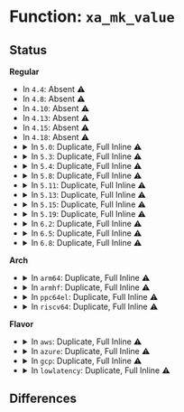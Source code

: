 # Function: <code>xa_mk_value</code>

## Status
<b>Regular</b>
<ul>
<li>
In <code>4.4</code>: Absent ⚠️
</li>
<li>
In <code>4.8</code>: Absent ⚠️
</li>
<li>
In <code>4.10</code>: Absent ⚠️
</li>
<li>
In <code>4.13</code>: Absent ⚠️
</li>
<li>
In <code>4.15</code>: Absent ⚠️
</li>
<li>
In <code>4.18</code>: Absent ⚠️
</li>
<li>
<details>
<summary>In <code>5.0</code>: Duplicate, Full Inline ⚠️</summary>

**Collision:** Static Duplication

**Inline:** Full

**Transformation:** False

**Instances:**

```
In mm/shmem.c (ffffffff81223529)
Location: include/linux/xarray.h:52
Inline: True
Inline callers:
  - mm/shmem.c:shmem_getpage_gfp
  - mm/shmem.c:shmem_getpage_gfp
  - mm/shmem.c:shmem_writepage
  - mm/shmem.c:shmem_unuse
```
```
In mm/workingset.c (ffffffff81238e13)
Location: include/linux/xarray.h:52
Inline: True
Inline callers:
  - mm/workingset.c:workingset_eviction
```
```
In fs/dax.c (ffffffff8130d1a0)
Location: include/linux/xarray.h:52
Inline: True
Inline callers:
  - fs/dax.c:dax_insert_entry
  - fs/dax.c:dax_insert_entry
  - fs/dax.c:grab_mapping_entry
  - fs/dax.c:dax_lock_entry
```
```
In lib/idr.c (ffffffff81a08852)
Location: include/linux/xarray.h:52
Inline: True
Inline callers:
  - lib/idr.c:ida_free
  - lib/idr.c:ida_alloc_range
  - lib/idr.c:ida_alloc_range
```
</details>
</li>
<li>
<details>
<summary>In <code>5.3</code>: Duplicate, Full Inline ⚠️</summary>

**Collision:** Static Duplication

**Inline:** Full

**Transformation:** False

**Instances:**

```
In mm/shmem.c (ffffffff8123323c)
Location: include/linux/xarray.h:52
Inline: True
Inline callers:
  - mm/shmem.c:shmem_swapin_page
  - mm/shmem.c:shmem_swapin_page
  - mm/shmem.c:shmem_writepage
```
```
In mm/workingset.c (ffffffff8124a01a)
Location: include/linux/xarray.h:52
Inline: True
Inline callers:
  - mm/workingset.c:workingset_eviction
```
```
In fs/dax.c (ffffffff81334526)
Location: include/linux/xarray.h:52
Inline: True
Inline callers:
  - fs/dax.c:dax_insert_entry
  - fs/dax.c:dax_insert_entry
  - fs/dax.c:grab_mapping_entry
  - fs/dax.c:dax_lock_entry
```
```
In lib/idr.c (ffffffff81a78200)
Location: include/linux/xarray.h:52
Inline: True
Inline callers:
  - lib/idr.c:ida_free
  - lib/idr.c:ida_alloc_range
  - lib/idr.c:ida_alloc_range
```
</details>
</li>
<li>
<details>
<summary>In <code>5.4</code>: Duplicate, Full Inline ⚠️</summary>

**Collision:** Static Duplication

**Inline:** Full

**Transformation:** False

**Instances:**

```
In mm/shmem.c (ffffffff81241754)
Location: include/linux/xarray.h:52
Inline: True
Inline callers:
  - mm/shmem.c:shmem_swapin_page
  - mm/shmem.c:shmem_writepage
  - mm/shmem.c:shmem_confirm_swap
```
```
In mm/workingset.c (ffffffff81258462)
Location: include/linux/xarray.h:52
Inline: True
Inline callers:
  - mm/workingset.c:workingset_eviction
```
```
In fs/dax.c (ffffffff81348d3b)
Location: include/linux/xarray.h:52
Inline: True
Inline callers:
  - fs/dax.c:dax_finish_sync_fault
  - fs/dax.c:dax_writeback_mapping_range
  - fs/dax.c:dax_insert_entry
  - fs/dax.c:dax_insert_entry
  - fs/dax.c:dax_insert_entry
  - fs/dax.c:grab_mapping_entry
  - fs/dax.c:grab_mapping_entry
  - fs/dax.c:grab_mapping_entry
  - fs/dax.c:grab_mapping_entry
  - fs/dax.c:dax_lock_page
```
```
In lib/idr.c (ffffffff81aaf4c0)
Location: include/linux/xarray.h:52
Inline: True
Inline callers:
  - lib/idr.c:ida_free
  - lib/idr.c:ida_alloc_range
  - lib/idr.c:ida_alloc_range
```
</details>
</li>
<li>
<details>
<summary>In <code>5.8</code>: Duplicate, Full Inline ⚠️</summary>

**Collision:** Static Duplication

**Inline:** Full

**Transformation:** False

**Instances:**

```
In mm/shmem.c (ffffffff8126dd10)
Location: include/linux/xarray.h:52
Inline: True
Inline callers:
  - mm/shmem.c:shmem_swapin_page
  - mm/shmem.c:shmem_writepage
```
```
In mm/workingset.c (ffffffff81286b21)
Location: include/linux/xarray.h:52
Inline: True
Inline callers:
  - mm/workingset.c:workingset_eviction
```
```
In fs/dax.c (ffffffff8138efb1)
Location: include/linux/xarray.h:52
Inline: True
Inline callers:
  - fs/dax.c:dax_insert_pfn_mkwrite
  - fs/dax.c:dax_writeback_one
  - fs/dax.c:dax_insert_entry
  - fs/dax.c:dax_insert_entry
  - fs/dax.c:dax_insert_entry
  - fs/dax.c:grab_mapping_entry
  - fs/dax.c:grab_mapping_entry
  - fs/dax.c:grab_mapping_entry
  - fs/dax.c:grab_mapping_entry
  - fs/dax.c:dax_lock_page
```
```
In lib/idr.c (ffffffff815e93da)
Location: include/linux/xarray.h:52
Inline: True
Inline callers:
  - lib/idr.c:ida_free
  - lib/idr.c:ida_alloc_range
  - lib/idr.c:ida_alloc_range
```
```
In net/core/devlink.c (ffffffff81a51357)
Location: include/linux/xarray.h:52
Inline: True
Inline callers:
  - net/core/devlink.c:__devlink_snapshot_id_decrement
  - net/core/devlink.c:__devlink_snapshot_id_increment
```
</details>
</li>
<li>
<details>
<summary>In <code>5.11</code>: Duplicate, Full Inline ⚠️</summary>

**Collision:** Static Duplication

**Inline:** Full

**Transformation:** False

**Instances:**

```
In mm/shmem.c (ffffffff81279a0e)
Location: include/linux/xarray.h:52
Inline: True
Inline callers:
  - mm/shmem.c:shmem_swapin_page
  - mm/shmem.c:shmem_writepage
```
```
In mm/workingset.c (ffffffff81290d88)
Location: include/linux/xarray.h:52
Inline: True
Inline callers:
  - mm/workingset.c:workingset_eviction
```
```
In fs/dax.c (ffffffff813a066d)
Location: include/linux/xarray.h:52
Inline: True
Inline callers:
  - fs/dax.c:dax_insert_pfn_mkwrite
  - fs/dax.c:dax_writeback_one
  - fs/dax.c:dax_insert_entry
  - fs/dax.c:dax_insert_entry
  - fs/dax.c:dax_insert_entry
  - fs/dax.c:grab_mapping_entry
  - fs/dax.c:grab_mapping_entry
  - fs/dax.c:grab_mapping_entry
  - fs/dax.c:grab_mapping_entry
  - fs/dax.c:dax_lock_page
```
```
In lib/idr.c (ffffffff8160e48a)
Location: include/linux/xarray.h:52
Inline: True
Inline callers:
  - lib/idr.c:ida_free
  - lib/idr.c:ida_alloc_range
  - lib/idr.c:ida_alloc_range
```
```
In net/core/devlink.c (ffffffff81a57467)
Location: include/linux/xarray.h:52
Inline: True
Inline callers:
  - net/core/devlink.c:__devlink_snapshot_id_decrement
  - net/core/devlink.c:__devlink_snapshot_id_increment
```
</details>
</li>
<li>
<details>
<summary>In <code>5.13</code>: Duplicate, Full Inline ⚠️</summary>

**Collision:** Static Duplication

**Inline:** Full

**Transformation:** False

**Instances:**

```
In mm/shmem.c (ffffffff8127eb68)
Location: include/linux/xarray.h:52
Inline: True
Inline callers:
  - mm/shmem.c:shmem_swapin_page
  - mm/shmem.c:shmem_writepage
```
```
In mm/workingset.c (ffffffff812963e6)
Location: include/linux/xarray.h:52
Inline: True
Inline callers:
  - mm/workingset.c:workingset_eviction
```
```
In fs/dax.c (ffffffff813a6dad)
Location: include/linux/xarray.h:52
Inline: True
Inline callers:
  - fs/dax.c:dax_insert_pfn_mkwrite
  - fs/dax.c:dax_writeback_one
  - fs/dax.c:dax_insert_entry
  - fs/dax.c:dax_insert_entry
  - fs/dax.c:dax_insert_entry
  - fs/dax.c:grab_mapping_entry
  - fs/dax.c:dax_lock_page
```
```
In lib/idr.c (ffffffff815f1bda)
Location: include/linux/xarray.h:52
Inline: True
Inline callers:
  - lib/idr.c:ida_free
  - lib/idr.c:ida_alloc_range
  - lib/idr.c:ida_alloc_range
```
```
In net/core/devlink.c (ffffffff81a42222)
Location: include/linux/xarray.h:52
Inline: True
Inline callers:
  - net/core/devlink.c:__devlink_region_snapshot_create
  - net/core/devlink.c:__devlink_snapshot_id_decrement
```
</details>
</li>
<li>
<details>
<summary>In <code>5.15</code>: Duplicate, Full Inline ⚠️</summary>

**Collision:** Static Duplication

**Inline:** Full

**Transformation:** False

**Instances:**

```
In mm/shmem.c (ffffffff812bc6ea)
Location: include/linux/xarray.h:52
Inline: True
Inline callers:
  - mm/shmem.c:shmem_swapin_page
  - mm/shmem.c:shmem_writepage
```
```
In mm/workingset.c (ffffffff812d6b83)
Location: include/linux/xarray.h:52
Inline: True
Inline callers:
  - mm/workingset.c:workingset_eviction
```
```
In fs/dax.c (ffffffff813f6c6e)
Location: include/linux/xarray.h:52
Inline: True
Inline callers:
  - fs/dax.c:dax_insert_pfn_mkwrite
  - fs/dax.c:dax_writeback_one
  - fs/dax.c:dax_insert_entry
  - fs/dax.c:dax_insert_entry
  - fs/dax.c:dax_insert_entry
  - fs/dax.c:grab_mapping_entry
  - fs/dax.c:dax_lock_page
```
```
In lib/idr.c (ffffffff8165ed5a)
Location: include/linux/xarray.h:52
Inline: True
Inline callers:
  - lib/idr.c:ida_free
  - lib/idr.c:ida_alloc_range
  - lib/idr.c:ida_alloc_range
```
```
In net/core/devlink.c (ffffffff81afa8e2)
Location: include/linux/xarray.h:52
Inline: True
Inline callers:
  - net/core/devlink.c:__devlink_region_snapshot_create
  - net/core/devlink.c:__devlink_snapshot_id_decrement
```
</details>
</li>
<li>
<details>
<summary>In <code>5.19</code>: Duplicate, Full Inline ⚠️</summary>

**Collision:** Static Duplication

**Inline:** Full

**Transformation:** False

**Instances:**

```
In mm/shmem.c (ffffffff813186bd)
Location: include/linux/xarray.h:53
Inline: True
Inline callers:
  - mm/shmem.c:shmem_swapin_folio
  - mm/shmem.c:shmem_swapin_folio
  - mm/shmem.c:shmem_swapin_folio
  - mm/shmem.c:shmem_writepage
```
```
In mm/workingset.c (ffffffff813362a2)
Location: include/linux/xarray.h:53
Inline: True
Inline callers:
  - mm/workingset.c:workingset_eviction
```
```
In fs/dax.c (ffffffff81469851)
Location: include/linux/xarray.h:53
Inline: True
Inline callers:
  - fs/dax.c:dax_insert_pfn_mkwrite
  - fs/dax.c:dax_writeback_one
  - fs/dax.c:dax_insert_entry
  - fs/dax.c:dax_insert_entry
  - fs/dax.c:dax_insert_entry
  - fs/dax.c:grab_mapping_entry
  - fs/dax.c:dax_lock_page
```
```
In lib/idr.c (ffffffff817785a1)
Location: include/linux/xarray.h:53
Inline: True
Inline callers:
  - lib/idr.c:ida_free
  - lib/idr.c:ida_alloc_range
  - lib/idr.c:ida_alloc_range
```
```
In net/core/devlink.c (ffffffff81c7f412)
Location: include/linux/xarray.h:53
Inline: True
Inline callers:
  - net/core/devlink.c:__devlink_region_snapshot_create
  - net/core/devlink.c:__devlink_snapshot_id_decrement
```
</details>
</li>
<li>
<details>
<summary>In <code>6.2</code>: Duplicate, Full Inline ⚠️</summary>

**Collision:** Static Duplication

**Inline:** Full

**Transformation:** False

**Instances:**

```
In mm/shmem.c (ffffffff8138c5c6)
Location: include/linux/xarray.h:54
Inline: True
Inline callers:
  - mm/shmem.c:shmem_swapin_folio
  - mm/shmem.c:shmem_swapin_folio
  - mm/shmem.c:shmem_writepage
```
```
In mm/workingset.c (ffffffff813ad534)
Location: include/linux/xarray.h:54
Inline: True
Inline callers:
  - mm/workingset.c:workingset_eviction
  - mm/workingset.c:lru_gen_eviction
```
```
In fs/dax.c (ffffffff814fa61e)
Location: include/linux/xarray.h:54
Inline: True
Inline callers:
  - fs/dax.c:dax_insert_pfn_mkwrite
  - fs/dax.c:dax_writeback_one
  - fs/dax.c:dax_insert_entry
  - fs/dax.c:dax_insert_entry
  - fs/dax.c:dax_insert_entry
  - fs/dax.c:grab_mapping_entry
  - fs/dax.c:dax_lock_mapping_entry
  - fs/dax.c:dax_lock_page
```
```
In drivers/pci/p2pdma.c (ffffffff8191ca52)
Location: include/linux/xarray.h:54
Inline: True
Inline callers:
  - drivers/pci/p2pdma.c:calc_map_type_and_dist
```
```
In drivers/pci/doe.c (ffffffff8191f9c8)
Location: include/linux/xarray.h:54
Inline: True
Inline callers:
  - drivers/pci/doe.c:pci_doe_supports_prot
  - drivers/pci/doe.c:pcim_doe_create_mb
```
```
In net/core/devlink.c (ffffffff81e382da)
Location: include/linux/xarray.h:54
Inline: True
Inline callers:
  - net/core/devlink.c:__devlink_region_snapshot_create
  - net/core/devlink.c:__devlink_snapshot_id_decrement
```
```
In lib/idr.c (ffffffff82021345)
Location: include/linux/xarray.h:54
Inline: True
Inline callers:
  - lib/idr.c:ida_free
  - lib/idr.c:ida_alloc_range
  - lib/idr.c:ida_alloc_range
```
</details>
</li>
<li>
<details>
<summary>In <code>6.5</code>: Duplicate, Full Inline ⚠️</summary>

**Collision:** Static Duplication

**Inline:** Full

**Transformation:** False

**Instances:**

```
In mm/shmem.c (ffffffff813bebf9)
Location: include/linux/xarray.h:54
Inline: True
Inline callers:
  - mm/shmem.c:shmem_swapin_folio
  - mm/shmem.c:shmem_swapin_folio
  - mm/shmem.c:shmem_swapin_folio
  - mm/shmem.c:shmem_writepage
```
```
In mm/workingset.c (ffffffff813e1941)
Location: include/linux/xarray.h:54
Inline: True
Inline callers:
  - mm/workingset.c:workingset_eviction
  - mm/workingset.c:lru_gen_eviction
```
```
In fs/dax.c (ffffffff81531a88)
Location: include/linux/xarray.h:54
Inline: True
Inline callers:
  - fs/dax.c:dax_insert_pfn_mkwrite
  - fs/dax.c:dax_writeback_one
  - fs/dax.c:dax_insert_entry
  - fs/dax.c:dax_insert_entry
  - fs/dax.c:dax_insert_entry
  - fs/dax.c:grab_mapping_entry
  - fs/dax.c:dax_lock_mapping_entry
  - fs/dax.c:dax_lock_page
```
```
In drivers/pci/p2pdma.c (ffffffff81960010)
Location: include/linux/xarray.h:54
Inline: True
Inline callers:
  - drivers/pci/p2pdma.c:calc_map_type_and_dist
```
```
In drivers/pci/doe.c (ffffffff819630a8)
Location: include/linux/xarray.h:54
Inline: True
Inline callers:
  - drivers/pci/doe.c:pci_doe_supports_prot
  - drivers/pci/doe.c:pci_doe_create_mb
```
```
In net/devlink/leftover.c (ffffffff820391fa)
Location: include/linux/xarray.h:54
Inline: True
Inline callers:
  - net/devlink/leftover.c:__devlink_region_snapshot_create
  - net/devlink/leftover.c:__devlink_snapshot_id_decrement
```
```
In lib/idr.c (ffffffff820a1375)
Location: include/linux/xarray.h:54
Inline: True
Inline callers:
  - lib/idr.c:ida_free
  - lib/idr.c:ida_alloc_range
  - lib/idr.c:ida_alloc_range
```
</details>
</li>
<li>
<details>
<summary>In <code>6.8</code>: Duplicate, Full Inline ⚠️</summary>

**Collision:** Static Duplication

**Inline:** Full

**Transformation:** False

**Instances:**

```
In mm/shmem.c (ffffffff813e9c34)
Location: include/linux/xarray.h:54
Inline: True
Inline callers:
  - mm/shmem.c:shmem_swapin_folio
  - mm/shmem.c:shmem_swapin_folio
  - mm/shmem.c:shmem_swapin_folio
  - mm/shmem.c:shmem_writepage
```
```
In mm/workingset.c (ffffffff8140c07e)
Location: include/linux/xarray.h:54
Inline: True
Inline callers:
  - mm/workingset.c:workingset_eviction
  - mm/workingset.c:lru_gen_eviction
```
```
In fs/dax.c (ffffffff8156696c)
Location: include/linux/xarray.h:54
Inline: True
Inline callers:
  - fs/dax.c:dax_insert_pfn_mkwrite
  - fs/dax.c:dax_writeback_one
  - fs/dax.c:dax_insert_entry
  - fs/dax.c:dax_insert_entry
  - fs/dax.c:dax_insert_entry
  - fs/dax.c:grab_mapping_entry
  - fs/dax.c:dax_lock_mapping_entry
  - fs/dax.c:dax_lock_folio
```
```
In drivers/pci/p2pdma.c (ffffffff819a96f5)
Location: include/linux/xarray.h:54
Inline: True
Inline callers:
  - drivers/pci/p2pdma.c:calc_map_type_and_dist
```
```
In drivers/pci/doe.c (ffffffff819ac728)
Location: include/linux/xarray.h:54
Inline: True
Inline callers:
  - drivers/pci/doe.c:pci_doe_supports_prot
  - drivers/pci/doe.c:pci_doe_create_mb
```
```
In net/devlink/dev.c (0)
Location: include/linux/xarray.h:54
Inline: True
```
```
In net/devlink/region.c (ffffffff8210ff99)
Location: include/linux/xarray.h:54
Inline: True
Inline callers:
  - net/devlink/region.c:__devlink_region_snapshot_create
  - net/devlink/region.c:__devlink_snapshot_id_decrement
```
```
In lib/idr.c (ffffffff821793e8)
Location: include/linux/xarray.h:54
Inline: True
Inline callers:
  - lib/idr.c:ida_free
  - lib/idr.c:ida_alloc_range
  - lib/idr.c:ida_alloc_range
```
</details>
</li>
</ul>
<b>Arch</b>
<ul>
<li>
<details>
<summary>In <code>arm64</code>: Duplicate, Full Inline ⚠️</summary>

**Collision:** Static Duplication

**Inline:** Full

**Transformation:** False

**Instances:**

```
In mm/shmem.c (ffff8000102d3c00)
Location: include/linux/xarray.h:52
Inline: True
Inline callers:
  - mm/shmem.c:shmem_swapin_page
  - mm/shmem.c:shmem_writepage
  - mm/shmem.c:shmem_confirm_swap
```
```
In mm/workingset.c (ffff8000102f024c)
Location: include/linux/xarray.h:52
Inline: True
Inline callers:
  - mm/workingset.c:workingset_eviction
```
```
In fs/dax.c (ffff8000104091e8)
Location: include/linux/xarray.h:52
Inline: True
Inline callers:
  - fs/dax.c:dax_finish_sync_fault
  - fs/dax.c:dax_writeback_mapping_range
  - fs/dax.c:dax_lock_page
```
```
In lib/idr.c (ffff800010d89328)
Location: include/linux/xarray.h:52
Inline: True
Inline callers:
  - lib/idr.c:ida_free
  - lib/idr.c:ida_alloc_range
  - lib/idr.c:ida_alloc_range
```
</details>
</li>
<li>
<details>
<summary>In <code>armhf</code>: Duplicate, Full Inline ⚠️</summary>

**Collision:** Static Duplication

**Inline:** Full

**Transformation:** False

**Instances:**

```
In mm/shmem.c (c04fbb00)
Location: include/linux/xarray.h:52
Inline: True
Inline callers:
  - mm/shmem.c:shmem_swapin_page
  - mm/shmem.c:shmem_swapin_page
  - mm/shmem.c:shmem_writepage
```
```
In mm/workingset.c (c051396c)
Location: include/linux/xarray.h:52
Inline: True
Inline callers:
  - mm/workingset.c:workingset_eviction
```
```
In lib/idr.c (c0e83c70)
Location: include/linux/xarray.h:52
Inline: True
Inline callers:
  - lib/idr.c:ida_free
  - lib/idr.c:ida_alloc_range
  - lib/idr.c:ida_alloc_range
```
</details>
</li>
<li>
<details>
<summary>In <code>ppc64el</code>: Duplicate, Full Inline ⚠️</summary>

**Collision:** Static Duplication

**Inline:** Full

**Transformation:** False

**Instances:**

```
In mm/shmem.c (c000000000392974)
Location: include/linux/xarray.h:52
Inline: True
Inline callers:
  - mm/shmem.c:shmem_swapin_page
  - mm/shmem.c:shmem_swapin_page
  - mm/shmem.c:shmem_writepage
```
```
In mm/workingset.c (c0000000003b4bfc)
Location: include/linux/xarray.h:52
Inline: True
Inline callers:
  - mm/workingset.c:workingset_eviction
```
```
In fs/dax.c (c000000000515a68)
Location: include/linux/xarray.h:52
Inline: True
Inline callers:
  - fs/dax.c:grab_mapping_entry
  - fs/dax.c:dax_lock_entry
```
```
In lib/idr.c (c000000000ec99c0)
Location: include/linux/xarray.h:52
Inline: True
Inline callers:
  - lib/idr.c:ida_free
  - lib/idr.c:ida_alloc_range
  - lib/idr.c:ida_alloc_range
```
</details>
</li>
<li>
<details>
<summary>In <code>riscv64</code>: Duplicate, Full Inline ⚠️</summary>

**Collision:** Static Duplication

**Inline:** Full

**Transformation:** False

**Instances:**

```
In mm/shmem.c (ffffffe0001efbae)
Location: include/linux/xarray.h:52
Inline: True
Inline callers:
  - mm/shmem.c:shmem_swapin_page
  - mm/shmem.c:shmem_writepage
  - mm/shmem.c:shmem_confirm_swap
```
```
In mm/workingset.c (ffffffe000203c4a)
Location: include/linux/xarray.h:52
Inline: True
Inline callers:
  - mm/workingset.c:workingset_eviction
```
```
In fs/dax.c (ffffffe0002b3504)
Location: include/linux/xarray.h:52
Inline: True
Inline callers:
  - fs/dax.c:dax_finish_sync_fault
  - fs/dax.c:dax_writeback_mapping_range
  - fs/dax.c:dax_lock_page
```
```
In lib/idr.c (ffffffe0008b2b88)
Location: include/linux/xarray.h:52
Inline: True
Inline callers:
  - lib/idr.c:ida_free
  - lib/idr.c:ida_alloc_range
  - lib/idr.c:ida_alloc_range
```
</details>
</li>
</ul>
<b>Flavor</b>
<ul>
<li>
<details>
<summary>In <code>aws</code>: Duplicate, Full Inline ⚠️</summary>

**Collision:** Static Duplication

**Inline:** Full

**Transformation:** False

**Instances:**

```
In mm/shmem.c (ffffffff81239da4)
Location: include/linux/xarray.h:52
Inline: True
Inline callers:
  - mm/shmem.c:shmem_swapin_page
  - mm/shmem.c:shmem_writepage
  - mm/shmem.c:shmem_confirm_swap
```
```
In mm/workingset.c (ffffffff81250ab2)
Location: include/linux/xarray.h:52
Inline: True
Inline callers:
  - mm/workingset.c:workingset_eviction
```
```
In fs/dax.c (ffffffff8134131b)
Location: include/linux/xarray.h:52
Inline: True
Inline callers:
  - fs/dax.c:dax_finish_sync_fault
  - fs/dax.c:dax_writeback_mapping_range
  - fs/dax.c:dax_insert_entry
  - fs/dax.c:dax_insert_entry
  - fs/dax.c:dax_insert_entry
  - fs/dax.c:grab_mapping_entry
  - fs/dax.c:grab_mapping_entry
  - fs/dax.c:grab_mapping_entry
  - fs/dax.c:grab_mapping_entry
  - fs/dax.c:dax_lock_page
```
```
In lib/idr.c (ffffffff81a4e310)
Location: include/linux/xarray.h:52
Inline: True
Inline callers:
  - lib/idr.c:ida_free
  - lib/idr.c:ida_alloc_range
  - lib/idr.c:ida_alloc_range
```
</details>
</li>
<li>
<details>
<summary>In <code>azure</code>: Duplicate, Full Inline ⚠️</summary>

**Collision:** Static Duplication

**Inline:** Full

**Transformation:** False

**Instances:**

```
In mm/shmem.c (ffffffff8122cdba)
Location: include/linux/xarray.h:52
Inline: True
Inline callers:
  - mm/shmem.c:shmem_swapin_page
  - mm/shmem.c:shmem_writepage
  - mm/shmem.c:shmem_confirm_swap
```
```
In mm/workingset.c (ffffffff81243a32)
Location: include/linux/xarray.h:52
Inline: True
Inline callers:
  - mm/workingset.c:workingset_eviction
```
```
In fs/dax.c (ffffffff81331ceb)
Location: include/linux/xarray.h:52
Inline: True
Inline callers:
  - fs/dax.c:dax_finish_sync_fault
  - fs/dax.c:dax_writeback_mapping_range
  - fs/dax.c:dax_insert_entry
  - fs/dax.c:dax_insert_entry
  - fs/dax.c:dax_insert_entry
  - fs/dax.c:grab_mapping_entry
  - fs/dax.c:grab_mapping_entry
  - fs/dax.c:grab_mapping_entry
  - fs/dax.c:grab_mapping_entry
  - fs/dax.c:dax_lock_page
```
```
In lib/idr.c (ffffffff81a0b400)
Location: include/linux/xarray.h:52
Inline: True
Inline callers:
  - lib/idr.c:ida_free
  - lib/idr.c:ida_alloc_range
  - lib/idr.c:ida_alloc_range
```
</details>
</li>
<li>
<details>
<summary>In <code>gcp</code>: Duplicate, Full Inline ⚠️</summary>

**Collision:** Static Duplication

**Inline:** Full

**Transformation:** False

**Instances:**

```
In mm/shmem.c (ffffffff81237b44)
Location: include/linux/xarray.h:52
Inline: True
Inline callers:
  - mm/shmem.c:shmem_swapin_page
  - mm/shmem.c:shmem_writepage
  - mm/shmem.c:shmem_confirm_swap
```
```
In mm/workingset.c (ffffffff8124e852)
Location: include/linux/xarray.h:52
Inline: True
Inline callers:
  - mm/workingset.c:workingset_eviction
```
```
In fs/dax.c (ffffffff8133edeb)
Location: include/linux/xarray.h:52
Inline: True
Inline callers:
  - fs/dax.c:dax_finish_sync_fault
  - fs/dax.c:dax_writeback_mapping_range
  - fs/dax.c:dax_insert_entry
  - fs/dax.c:dax_insert_entry
  - fs/dax.c:dax_insert_entry
  - fs/dax.c:grab_mapping_entry
  - fs/dax.c:grab_mapping_entry
  - fs/dax.c:grab_mapping_entry
  - fs/dax.c:grab_mapping_entry
  - fs/dax.c:dax_lock_page
```
```
In lib/idr.c (ffffffff81aba700)
Location: include/linux/xarray.h:52
Inline: True
Inline callers:
  - lib/idr.c:ida_free
  - lib/idr.c:ida_alloc_range
  - lib/idr.c:ida_alloc_range
```
</details>
</li>
<li>
<details>
<summary>In <code>lowlatency</code>: Duplicate, Full Inline ⚠️</summary>

**Collision:** Static Duplication

**Inline:** Full

**Transformation:** False

**Instances:**

```
In mm/shmem.c (ffffffff81247159)
Location: include/linux/xarray.h:52
Inline: True
Inline callers:
  - mm/shmem.c:shmem_swapin_page
  - mm/shmem.c:shmem_writepage
  - mm/shmem.c:shmem_confirm_swap
```
```
In mm/workingset.c (ffffffff8125e1c2)
Location: include/linux/xarray.h:52
Inline: True
Inline callers:
  - mm/workingset.c:workingset_eviction
```
```
In fs/dax.c (ffffffff813511c9)
Location: include/linux/xarray.h:52
Inline: True
Inline callers:
  - fs/dax.c:dax_finish_sync_fault
  - fs/dax.c:dax_writeback_mapping_range
  - fs/dax.c:dax_insert_entry
  - fs/dax.c:dax_insert_entry
  - fs/dax.c:dax_insert_entry
  - fs/dax.c:grab_mapping_entry
  - fs/dax.c:grab_mapping_entry
  - fs/dax.c:grab_mapping_entry
  - fs/dax.c:grab_mapping_entry
  - fs/dax.c:dax_lock_page
```
```
In lib/idr.c (ffffffff81ac6b50)
Location: include/linux/xarray.h:52
Inline: True
Inline callers:
  - lib/idr.c:ida_free
  - lib/idr.c:ida_alloc_range
  - lib/idr.c:ida_alloc_range
```
</details>
</li>
</ul>

## Differences
